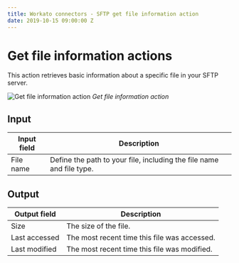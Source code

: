 ```yaml
---
title: Workato connectors - SFTP get file information action
date: 2019-10-15 09:00:00 Z
---
```


# Get file information actions

This action retrieves basic information about a specific file in your SFTP server.

![Get file information action](~@img/connectors/sftp/get-file-information-action.png)
*Get file information action*

## Input

| Input field | Description                                                          |
| ----------- | -------------------------------------------------------------------- |
| File name   | Define the path to your file, including the file name and file type. |

## Output

| Output field  | Description                                  |
| ------------- | -------------------------------------------- |
| Size          | The size of the file.                        |
| Last accessed | The most recent time this file was accessed. |
| Last modified | The most recent time this file was modified. |
